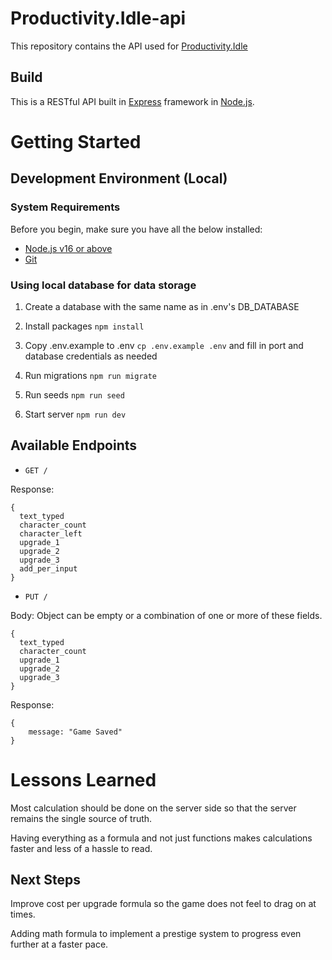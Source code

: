 # Productivity.Idle-api
This repository contains the API used for [Productivity.Idle](https://github.com/Gachuka/productivity.idle)

## Build
This is a RESTful API built in [Express](https://expressjs.com/) framework in [Node.js](https://nodejs.org/en/).

# Getting Started

##  Development Environment (Local)

### System Requirements

Before you begin, make sure you have all the below installed:
- [Node.js v16 or above](https://nodejs.org/en/download/)
- [Git](https://git-scm.com/book/en/v2/Getting-Started-Installing-Git)

### Using local database for data storage

1. Create a database with the same name as in .env's DB_DATABASE

2. Install packages `npm install`

3. Copy .env.example to .env `cp .env.example .env` and fill in port and database credentials as needed

4. Run migrations `npm run migrate`

5. Run seeds `npm run seed`

6. Start server `npm run dev`

##  Available Endpoints

- `GET /`

Response:
```
{
  text_typed
  character_count
  character_left
  upgrade_1
  upgrade_2
  upgrade_3
  add_per_input
}
```

- ``PUT /``

Body: Object can be empty or a combination of one or more of these fields.

```
{
  text_typed
  character_count
  upgrade_1
  upgrade_2
  upgrade_3
}
```
Response:
```
{
	message: "Game Saved"
}
```

# Lessons Learned
Most calculation should be done on the server side so that the server remains the single source of truth. 

Having everything as a formula and not just functions makes calculations faster and less of a hassle to read.

## Next Steps

Improve cost per upgrade formula so the game does not feel to drag on at times.

Adding math formula to implement a prestige system to progress even further at a faster pace.
